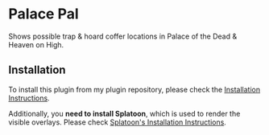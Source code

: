 # Palace Pal

Shows possible trap & hoard coffer locations in Palace of the Dead & Heaven on High. 

## Installation

To install this plugin from my plugin repository, please check the
[Installation Instructions](https://github.com/carvelli/Dalamud-Plugins#installation).

Additionally, you **need to install Splatoon**, which is used to render the visible overlays.
Please check [Splatoon's Installation Instructions](https://github.com/NightmareXIV/MyDalamudPlugins#installation).
